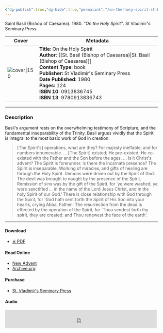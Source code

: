 ```yaml
---
{"dg-publish":true,"dg-hide":true,"permalink":"/on-the-holy-spirit-st-basil/","hide":true,"dgPassFrontmatter":true,"noteIcon":""}
---
```



Saint Basil (Bishop of Caesarea). 1980. *"On the Holy Spirit"*. St Vladimir's Seminary Press.


| Cover                                                                                                                       | Metadata                                                                  
| --------------------------------------------------------------------------------------------------------------------------- |  --- |
| ![cover\|150](https://images-na.ssl-images-amazon.com/images/S/compressed.photo.goodreads.com/books/1173057525i/242676.jpg) | **Title**: On the Holy Spirit<br>**Author**: [[St. Basil (Bishop of Caesarea)\|St. Basil (Bishop of Caesarea)]]<br>**Content Type**: book<br>**Publisher:** St Vladimir's Seminary Press<br>**Date Published:** 1980<br>**Pages:** 124<br>**ISBN 10**: 0913836745<br>**ISBN 13**: 9780913836743

---
### Description
Basil's argument rests on the overwhelming testimony of Scripture, and the fundamental inseparability of the Trinity. Basil argues vividly that the Spirit is integral to the most basic work of God in creation:

>[The Spirit's] operations, what are they? For majesty ineffable, and for numbers innumerable. ... [The Spirit] existed; He pre-existed; He co-existed with the Father and the Son before the ages. ... Is it Christ's advent? The Spirit is forerunner. Is there the incarnate presence? The Spirit is inseparable. Working of miracles, and gifts of healing are through the Holy Spirit. Demons were driven out by the Spirit of God. The devil was brought to naught by the presence of the Spirit. Remission of sins was by the gift of the Spirit, for 'ye were washed, ye were sanctified ... in the name of the Lord Jesus Christ, and in the holy Spirit of our God.' There is close relationship with God through the Spirit, for 'God hath sent forth the Spirit of His Son into your hearts, crying Abba, Father.' The resurrection from the dead is effected by the operation of the Spirit, for 'Thou sendest forth thy spirit, they are created; and Thou renewest the face of the earth'.
---

#### Download
- [⤓ PDF](https://mega.nz/file/EJVh2B6K#d4Q0m8FB_YfZhOcz1Egfsla9_7K-Q8BSHHiO8U0OpaQ)

#### Read Online
- [New Advent](https://www.newadvent.org/fathers/3203.htm)
- [Archive.org](https://archive.org/details/saint-basil-the-great-on-the-holy-spirit)

#### Purchase
- [St. Vladimir's Seminary Press](https://svspress.com/on-the-holy-spirit-st-basil-the-great/)

#### Audio
<iframe src="https://archive.org/embed/bookofsaintbasilonthespirit_2310_librivox" width="500" height="60" frameborder="0" webkitallowfullscreen="true" mozallowfullscreen="true" allowfullscreen></iframe>